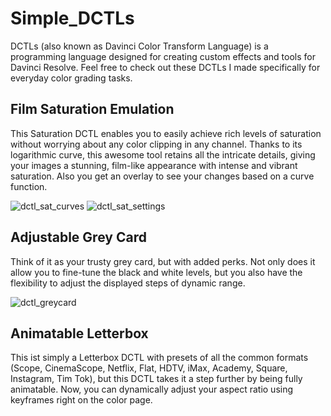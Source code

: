 # Simple_DCTLs

DCTLs (also known as Davinci Color Transform Language) is a programming language designed for creating custom effects and tools for Davinci Resolve.
Feel free to check out these DCTLs I made specifically for everyday color grading tasks.


## Film Saturation Emulation

This Saturation DCTL enables you to easily achieve rich levels of saturation without worrying about any color clipping in any channel. Thanks to its logarithmic curve, this awesome tool retains all the intricate details, giving your images a stunning, film-like appearance with intense and vibrant saturation. Also you get an overlay to see your changes based on a curve function.

![dctl_sat_curves](https://github.com/mitkunz/Simple_DCTLs/assets/143692878/351171e6-eb64-4fe7-a326-f1b81ffa8d95)
![dctl_sat_settings](https://github.com/mitkunz/Simple_DCTLs/assets/143692878/d8197445-11db-4489-9a7b-a2f233b609d6)


## Adjustable Grey Card

Think of it as your trusty grey card, but with added perks. Not only does it allow you to fine-tune the black and white levels, but you also have the flexibility to adjust the displayed steps of dynamic range.

![dctl_greycard](https://github.com/mitkunz/Simple_DCTLs/assets/143692878/0872bebe-65f8-48d2-bed0-42ab808b7640)



## Animatable Letterbox

This ist simply a Letterbox DCTL with presets of all the common formats (Scope, CinemaScope, Netflix, Flat, HDTV, iMax, Academy, Square, Instagram, Tim Tok), but this DCTL takes it a step further by being fully animatable. Now, you can dynamically adjust your aspect ratio using keyframes right on the color page.
